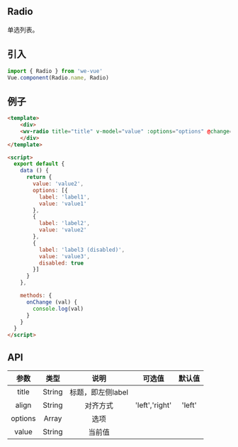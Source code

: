 Radio
---
单选列表。

## 引入

```js
import { Radio } from 'we-vue'
Vue.component(Radio.name, Radio)
```

## 例子

```html
<template>
	<div>
    <wv-radio title="title" v-model="value" :options="options" @change="onChange"></wv-radio>
	</div>
</template>

<script>
  export default {
    data () {
      return {
        value: 'value2',
        options: [{
          label: 'label1',
          value: 'value1'
        },
        {
          label: 'label2',
          value: 'value2'
        },
        {
          label: 'label3 (disabled)',
          value: 'value3',
          disabled: true
        }]
      }
    },

    methods: {
      onChange (val) {
        console.log(val)
      }
    }
  }
</script>
```

## API

|   参数   |   类型    |   说明   | 可选值  |  默认值  |
| :----: | :-----: | :----: | :--: | :---: |
| title  | String  |  标题，即左侧label   |      |       |
| align  | String  |  对齐方式   |  'left','right'    |   'left'    |
| options  | Array  |  选项   |      |       |
| value | String | 当前值 |      |    |
